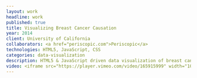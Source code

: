```yaml
---
layout: work
headline: work
published: true
title: Visualizing Breast Cancer Causation
year: 2014
client: University of California
collaborators: <a href="periscopic.com">Periscopic</a>
technologies: HTML5, JavaScript, CSS
categories: data-visualization
description: HTML5 & JavaScript driven data visualization of breast cancer causation
video: <iframe src="https://player.vimeo.com/video/165915999" width="1024" height="576" frameborder="0" webkitallowfullscreen mozallowfullscreen allowfullscreen></iframe>
---
```

